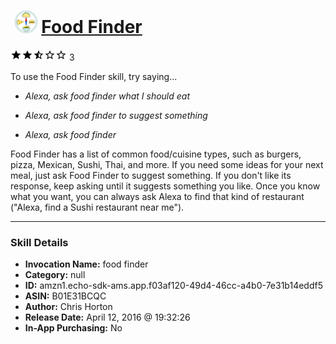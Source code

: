 # &nbsp;<img src="skill_icon" alt="Food Finder icon" width="36"> [Food Finder](http://alexa.amazon.com/#skills/amzn1.echo-sdk-ams.app.f03af120-49d4-46cc-a4b0-7e31b14eddf5)
![2.7 stars](../../images/ic_star_black_18dp_1x.png)![2.7 stars](../../images/ic_star_black_18dp_1x.png)![2.7 stars](../../images/ic_star_half_black_18dp_1x.png)![2.7 stars](../../images/ic_star_border_black_18dp_1x.png)![2.7 stars](../../images/ic_star_border_black_18dp_1x.png) 3

To use the Food Finder skill, try saying...

* *Alexa, ask food finder what I should eat*

* *Alexa, ask food finder to suggest something*

* *Alexa, ask food finder*

Food Finder has a list of common food/cuisine types, such as burgers, pizza, Mexican, Sushi, Thai, and more.  If you need some ideas for your next meal, just ask Food Finder to suggest something.  If you don't like its response, keep asking until it suggests something you like.  Once you know what you want, you can always ask Alexa to find that kind of restaurant ("Alexa, find a Sushi restaurant near me").

***

### Skill Details

* **Invocation Name:** food finder
* **Category:** null
* **ID:** amzn1.echo-sdk-ams.app.f03af120-49d4-46cc-a4b0-7e31b14eddf5
* **ASIN:** B01E31BCQC
* **Author:** Chris Horton
* **Release Date:** April 12, 2016 @ 19:32:26
* **In-App Purchasing:** No
